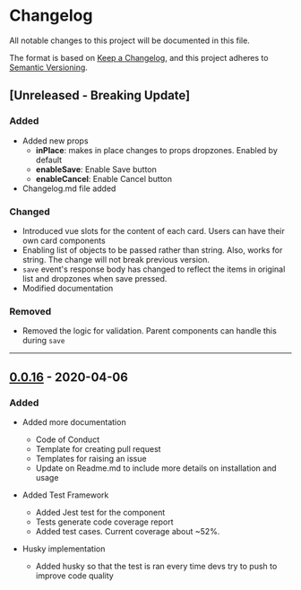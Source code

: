 # Changelog
All notable changes to this project will be documented in this file.

The format is based on [Keep a Changelog](https://keepachangelog.com/en/1.0.0/),
and this project adheres to [Semantic Versioning](https://semver.org/spec/v2.0.0.html).

## [Unreleased - Breaking Update]
### Added
- Added new props
  - **inPlace**: makes in place changes to props dropzones. Enabled by default
  - **enableSave**: Enable Save button
  - **enableCancel**: Enable Cancel button 
- Changelog.md file added

### Changed
- Introduced vue slots for the content of each card. Users can have their own card components
- Enabling list of objects to be passed rather than string. Also, works for string. The change will not break previous version.
- `save` event's response body has changed to reflect the items in original list and dropzones when save pressed.
- Modified documentation

### Removed
- Removed the logic for validation. Parent components can handle this during `save`

---

## [0.0.16](https://github.com/smaharj1/vue-drag-and-drop-kanban/releases/tag/v0.0.16) - 2020-04-06
### Added
- Added more documentation
  - Code of Conduct
  - Template for creating pull request
  - Templates for raising an issue
  - Update on Readme.md to include more details on installation and usage

- Added Test Framework
  - Added Jest test for the component
  - Tests generate code coverage report
  - Added test cases. Current coverage about ~52%.

- Husky implementation
  - Added husky so that the test is ran every time devs try to push to improve code quality